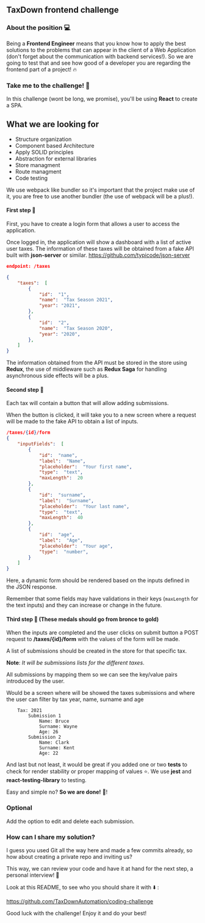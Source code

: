 
## TaxDown frontend challenge


### About the position 💻

Being a **Frontend Engineer** means that you know how to apply the best solutions to the problems that can appear in the client of a Web Application (don't forget about the communication with backend services!).
So we are going to test that and see how good of a developer you are regarding the frontend part of a project! 🔥

### Take me to the challenge! 🤟

In this challenge (wont be long, we promise), you'll be using **React** to create a SPA. 

## What we are looking for
- Structure organization
- Component based Architecture
- Apply SOLID principles
- Abstraction for external libraries
- Store managment
- Route managment
- Code testing

We use webpack like bundler so it's important that the project make use of it, you are free to use another bundler (the use of webpack will be a plus!).


#### First step 🥇
First, you have to create a login form that allows a user to access the application. 

Once logged in, the application will show a dashboard with a list of active user taxes. The information of these taxes will be obtained from a fake API built with **json-server** or similar.
https://github.com/typicode/json-server

```JSON
endpoint: /taxes

{
	"taxes":  [
		{
			"id":  "1",
			"name":  "Tax Season 2021",
			"year": "2021",
		},
		{
			"id":  "2",
			"name":  "Tax Season 2020",
			"year": "2020",
		},
	]
}

```

The information obtained from the API must be stored in the store using **Redux**, the use of middleware such as **Redux Saga** for handling asynchronous side effects will be a plus.

#### Second step 🥈

Each tax will contain a button that will allow adding submissions.

When the button is clicked, it will take you to a new screen where a request will be made to the fake API to obtain a list of inputs.

```JSON
/taxes/{id}/form
{
	"inputFields":  [
		{
			"id":  "name",
			"label":  "Name",
			"placeholder":  "Your first name",
			"type":  "text",
			"maxLength":  20
		},
		{
			"id":  "surname",
			"label":  "Surname",
			"placeholder":  "Your last name",
			"type":  "text",
			"maxLength":  40
		},
		{
			"id":  "age",
			"label":  "Age",
			"placeholder":  "Your age",
			"type":  "number",
		}
	]
}
```
Here, a dynamic form should be rendered based on the inputs defined in the JSON response.

Remember that some fields may have validations in their keys (`maxLength` for the text inputs) and they can increase or change in the future.


#### Third  step 🥉 (These medals should go from bronce to gold)

When the inputs are completed and the user clicks on submit button a POST request to **/taxes/{id}/form** with the values of the form will be made.

A list of submissions should be created in the store for that specific tax.

**Note**: _It will be submissions lists for the different taxes_.

All submissions by mapping them so we can see the key/value pairs introduced by the user.

Would be a screen where will be showed the taxes submissions and where the user can filter by tax year, name, surname and age 

```
	Tax: 2021
		Submission 1
			Name: Bruce
			Surname: Wayne
			Age: 26
		Submission 2
			Name: Clark
			Surname: Kent
			Age: 22
```

And last but not least, it would be great if you added one or two **tests** to check for render stability or proper mapping of values ⭐️. We use **jest** and **react-testing-library** to testing.

Easy and simple no? **So we are done!** 🚀!

### Optional

Add the option to edit and delete each submission.


### How can I share my solution?

I guess you used Git all the way here and made a few commits already, so how about creating a private repo and inviting us?

This way, we can review your code and have it at hand for the next step, a personal interview! 👻

Look at this README, to see who you should share it with :arrow_down: :

https://github.com/TaxDownAutomation/coding-challenge

Good luck with the challenge! Enjoy it and do your best!

